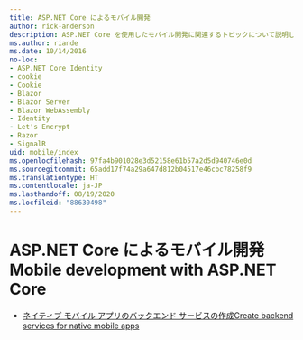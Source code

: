 ```yaml
---
title: ASP.NET Core によるモバイル開発
author: rick-anderson
description: ASP.NET Core を使用したモバイル開発に関連するトピックについて説明します。
ms.author: riande
ms.date: 10/14/2016
no-loc:
- ASP.NET Core Identity
- cookie
- Cookie
- Blazor
- Blazor Server
- Blazor WebAssembly
- Identity
- Let's Encrypt
- Razor
- SignalR
uid: mobile/index
ms.openlocfilehash: 97fa4b901028e3d52158e61b57a2d5d940746e0d
ms.sourcegitcommit: 65add17f74a29a647d812b04517e46cbc78258f9
ms.translationtype: HT
ms.contentlocale: ja-JP
ms.lasthandoff: 08/19/2020
ms.locfileid: "88630498"
---
```

# <a name="mobile-development-with-aspnet-core"></a><span data-ttu-id="a2afc-103">ASP.NET Core によるモバイル開発</span><span class="sxs-lookup"><span data-stu-id="a2afc-103">Mobile development with ASP.NET Core</span></span>

* [<span data-ttu-id="a2afc-104">ネイティブ モバイル アプリのバックエンド サービスの作成</span><span class="sxs-lookup"><span data-stu-id="a2afc-104">Create backend services for native mobile apps</span></span>](native-mobile-backend.md)
